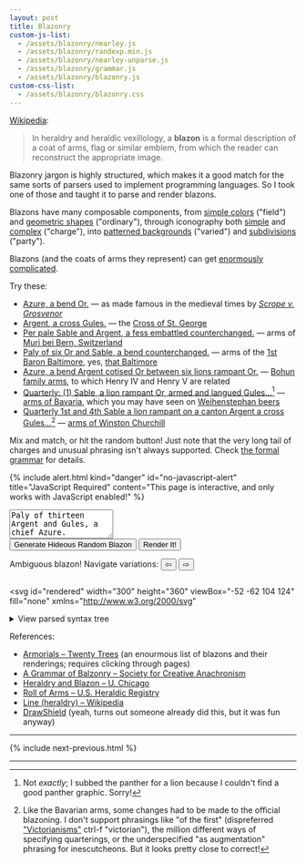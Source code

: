 ```yaml
---
layout: post
title: Blazonry
custom-js-list:
  - /assets/blazonry/nearley.js
  - /assets/blazonry/randexp.min.js
  - /assets/blazonry/nearley-unparse.js
  - /assets/blazonry/grammar.js
  - /assets/blazonry/blazonry.js
custom-css-list:
  - /assets/blazonry/blazonry.css
---
```


[Wikipedia](https://en.wikipedia.org/wiki/Blazon):

> In heraldry and heraldic vexillology, a **blazon** is a formal description of a coat of arms, flag or similar emblem, from which the reader can reconstruct the appropriate image.

Blazonry jargon is highly structured, which makes it a good match for the same sorts of parsers used to implement programming languages. So I took one of those and taught it to parse and render blazons.

Blazons have many composable components, from <a href="#" data-example="Gules.">simple colors</a> ("field") and <a href="#" data-example="Argent, a fess Sable.">geometric shapes</a> ("ordinary"), through iconography both <a href="#" data-example="Argent, six mullets Sable.">simple</a> and <a href="#" data-example="Sable, a lion rampant Gules armed and langued Or.">complex</a> ("charge"), into <a href="#" data-example="Barry bendy of eight Azure and Argent.">patterned backgrounds</a> ("varied") and <a href="#" data-example="Party per pale Argent and Gules, three rondels counterchanged.">subdivisions</a> ("party").

Blazons (and the coats of arms they represent) can get [enormously complicated](https://en.wikipedia.org/wiki/Richard_Temple-Nugent-Brydges-Chandos-Grenville,_2nd_Duke_of_Buckingham_and_Chandos#/media/File:Stowe_Armorial.jpg).

Try these:

- <a href="#" data-example>Azure, a bend Or.</a> — as made famous in the medieval times by [_Scrope v. Grosvenor_](https://en.wikipedia.org/wiki/Scrope_v_Grosvenor)
- <a href="#" data-example>Argent, a cross Gules.</a> — the [Cross of St. George](https://en.wikipedia.org/wiki/Saint_George's_Cross)
- <a href="#" data-example>Per pale Sable and Argent, a fess embattled counterchanged.</a> — arms of [Muri bei Bern, Switzerland](https://en.wikipedia.org/wiki/Muri_bei_Bern)
- <a href="#" data-example>Paly of six Or and Sable, a bend counterchanged.</a> — arms of the [1st Baron Baltimore](https://en.wikipedia.org/wiki/George_Calvert,_1st_Baron_Baltimore), yes, [that Baltimore](https://en.wikipedia.org/wiki/Flag_of_Baltimore)
- <a href="#" data-example>Azure, a bend Argent cotised Or between six lions rampant Or.</a> — [Bohun family arms](https://en.wikipedia.org/wiki/Bohun_family), to which Henry IV and Henry V are related
- <a href="#" data-example="Quarterly: (1) Sable, a lion rampant Or, armed and langued Gules; (2) per fess indented Gules and Argent; (3) Argent, a lion rampant Azure, armed Or and langued Gules; (4) Or, three lions passant Sable, armed and langued Gules in pale. An inescutcheon fusilly in bends Argent and Azure.">Quarterly: (1) Sable, a lion rampant Or, armed and langued Gules...</a>[^1] — [arms of Bavaria](https://en.wikipedia.org/wiki/Coat_of_arms_of_Bavaria), which you may have seen on [Weihenstephan beers](https://www.weihenstephaner.com/our-brewery)
- <a href="#" data-example="Quarterly 1st and 4th Sable a lion rampant Argent on a canton Argent a cross Gules; 2nd and 3rd quarterly 1st and 4th Argent 2nd and 3rd Gules a fret Or overall on a bend Sable three escallops bendwise Argent. An inescutcheon in chief Argent a cross Gules an escutcheon Azure three fleurs-de-lis Or.">Quarterly 1st and 4th Sable a lion rampant on a canton Argent a cross Gules...</a>[^2] — [arms of Winston Churchill](https://winstonchurchill.org/resources/reference/the-armorial-bearings-of-sir-winston-churchill/)

Mix and match, or hit the random button! Just note that the very long tail of charges and unusual phrasing isn't always supported. Check [the formal grammar](/assets/blazonry/grammar.txt) for details.

{% include alert.html
kind="danger"
id="no-javascript-alert"
title="JavaScript Required"
content="This page is interactive, and only works with JavaScript enabled!"
%}

<div class="center hidden" id="interactive">
  <form id="form">
    <textarea id="blazon-input" rows="3" placeholder="Enter blazon..." spellcheck="false">Paly of thirteen Argent and Gules, a chief Azure.</textarea>
    <div>
      <button id="random-blazon" type="button">
      Generate Hideous Random Blazon
      </button>
      <button type="submit">
      Render It!
      </button>
    </div>
  </form>

  <div id="ambiguous" class="hidden alert alert-warning">
    <span>Ambiguous blazon! Navigate variations:</span>
    <button id="ambiguous-previous">⇦</button>
    <span id="ambiguous-count"></span>
    <button id="ambiguous-next">⇨</button>
  </div>

  <pre id="error" class="hidden"></pre>

  <svg
    id="rendered"
    width="300"
    height="360"
    viewBox="-52 -62 104 124"
    fill="none"
    xmlns="http://www.w3.org/2000/svg"
  ></svg>

  <details id="ast-wrapper">
  <summary>View parsed syntax tree</summary>
  <pre id="ast"></pre>
  </details>
</div>

References:

- [Armorials – Twenty Trees](https://www.twentytrees.co.uk/History/General/Thing/Heraldry.html?Armorials) (an enourmous list of blazons and their renderings; requires clicking through pages)
- [A Grammar of Balzonry – Society for Creative Anachronism](http://heraldry.sca.org/armory/bruce.html)
- [Heraldry and Blazon – U. Chicago](https://penelope.uchicago.edu/~grout/encyclopaedia_romana/britannia/anglo-saxon/flowers/heraldry.html)
- [Roll of Arms – U.S. Heraldic Registry](http://usheraldicregistry.com/index.php?n=Main.Contents)
- [Line (heraldry) – Wikipedia](https://en.wikipedia.org/wiki/Line_(heraldry))
- [DrawShield](https://drawshield.net/index.html) (yeah, turns out someone already did this, but it was fun anyway)

-------------------------------------------------------------------------------

{% include next-previous.html %}

-------------------------------------------------------------------------------

[^1]: Not _exactly_; I subbed the panther for a lion because I couldn't find a good panther graphic. Sorry!
[^2]: Like the Bavarian arms, some changes had to be made to the official blazoning. I don't support phrasings like "of the first" (dispreferred ["Victorianisms"](https://heraldry.sca.org/armory/bruce.html) ctrl-f "victorian"), the million different ways of specifying quarterings, or the underspecified "as augmentation" phrasing for inescutcheons. But it looks pretty close to correct!
